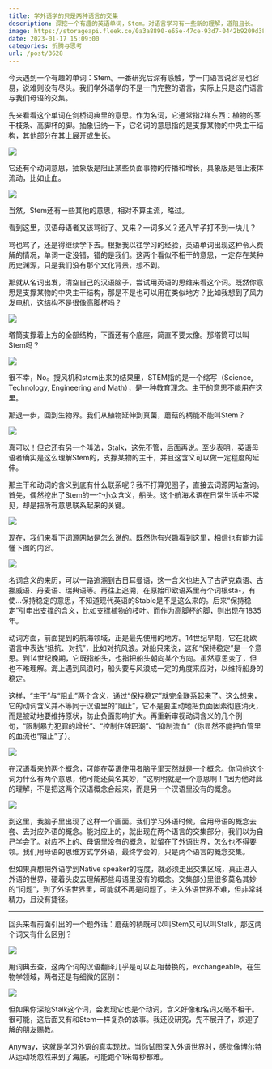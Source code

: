```yaml
---
title: 学外语学的只是两种语言的交集
description: 深挖一个有趣的英语单词，Stem。对语言学习有一些新的理解，道阻且长。
image: https://storageapi.fleek.co/0a3a8890-e65e-47ce-93d7-0442b9209d38-bucket/blog/posts/2023-01/ansiyt83yi4nf84.jpg
date: 2023-01-17 15:09:00
categories: 折腾与思考
url: /post/3628
---
```


今天遇到一个有趣的单词：Stem。一番研究后深有感触，学一门语言说容易也容易，说难则没有尽头。我们学外语学的不是一门完整的语言，实际上只是这门语言与我们母语的交集。

先来看看这个单词在剑桥词典里的意思。作为名词，它通常指2样东西：植物的茎干枝条、高脚杯的脚。抽象归纳一下，它名词的意思指的是支撑某物的中央主干结构，其他部分在其上展开或生长。

![](https://storageapi.fleek.co/0a3a8890-e65e-47ce-93d7-0442b9209d38-bucket/blog/posts/2023-01/Snipaste_2023-01-17_09-47-25.jpg)

它还有个动词意思，抽象版是阻止某些负面事物的传播和增长，具象版是阻止液体流动，比如止血。

![](https://storageapi.fleek.co/0a3a8890-e65e-47ce-93d7-0442b9209d38-bucket/blog/posts/2023-01/Snipaste_2023-01-17_09-53-41.jpg)

当然，Stem还有一些其他的意思，相对不算主流，略过。

看到这里，汉语母语者又该骂街了。又来？一词多义？还八竿子打不到一块儿？

骂也骂了，还是得继续学下去。根据我以往学习的经验，英语单词出现这种令人费解的情况，单词一定没错，错的是我们。这两个看似不相干的意思，一定存在某种历史渊源，只是我们没有那个文化背景，想不到。

那就从名词出发，清空自己的汉语脑子，尝试用英语的思维来看这个词。既然你意思是支撑某物的中央主干结构，那是不是也可以用在类似地方？比如我想到了风力发电机，这结构不是很像高脚杯吗？

![](https://storageapi.fleek.co/0a3a8890-e65e-47ce-93d7-0442b9209d38-bucket/blog/posts/2023-01/5cd92e9a89c9b.jpg)

塔筒支撑着上方的全部结构，下面还有个底座，简直不要太像。那塔筒可以叫Stem吗？

![](https://storageapi.fleek.co/0a3a8890-e65e-47ce-93d7-0442b9209d38-bucket/blog/posts/2023-01/Snipaste_2023-01-17_09-55-57.jpg)

很不幸，No。搜风机和stem出来的结果里，STEM指的是一个缩写（Science, Technology, Engineering and Math），是一种教育理念。主干的意思不能用在这里。

那退一步，回到生物界。我们从植物延伸到真菌，蘑菇的柄能不能叫Stem？

![](https://storageapi.fleek.co/0a3a8890-e65e-47ce-93d7-0442b9209d38-bucket/blog/posts/2023-01/Snipaste_2023-01-17_09-57-09.jpg)

真可以！但它还有另一个叫法，Stalk，这先不管，后面再说。至少表明，英语母语者确实是这么理解Stem的，支撑某物的主干，并且这含义可以做一定程度的延伸。

那主干和动词的含义到底有什么联系呢？我不打算兜圈子，直接去词源网站查询。首先，偶然挖出了Stem的一个小众含义，船头。这个航海术语在日常生活中不常见，却是把所有意思联系起来的关键。

![](https://storageapi.fleek.co/0a3a8890-e65e-47ce-93d7-0442b9209d38-bucket/blog/posts/2023-01/Snipaste_2023-01-17_10-58-17.jpg)

现在，我们来看下词源网站是怎么说的。既然你有兴趣看到这里，相信也有能力读懂下图的内容。

![](https://storageapi.fleek.co/0a3a8890-e65e-47ce-93d7-0442b9209d38-bucket/blog/posts/2023-01/Snipaste_2023-01-17_11-02-55.jpg)

名词含义的来历，可以一路追溯到古日耳曼语，这一含义也进入了古萨克森语、古挪威语、丹麦语、瑞典语等。再往上追溯，在原始印欧语系里有个词根sta-，有使…保持稳定的意思，不知道现代英语的Stable是不是这么来的。后来“保持稳定”引申出支撑的含义，比如支撑植物的枝叶。而作为高脚杯的脚，则出现在1835年。

动词方面，前面提到的航海领域，正是最先使用的地方。14世纪早期，它在北欧语言中表达“抵抗、对抗”，比如对抗风浪。对船只来说，这和“保持稳定”是一个意思。到14世纪晚期，它既指船头，也指把船头朝向某个方向。虽然意思变了，但也不难理解。海上遇到风浪时，船头要与风浪成一定的角度来应对，以维持船身的稳定。

这样，“主干”与“阻止”两个含义，通过“保持稳定”就完全联系起来了。这么想来，它的动词含义并不等同于汉语里的“阻止”，它不是要主动地把负面因素彻底消灭，而是被动地要维持原状，防止负面影响扩大。再重新审视动词含义的几个例句，“限制暴力犯罪的增长”、“控制住辞职潮”、“抑制流血”（你显然不能把血管里的血流也“阻止”了）。

![](media/Snipaste_2023-01-17_09-53-41.png)

在汉语看来的两个概念，可能在英语使用者脑子里天然就是一个概念。你问他这个词为什么有两个意思，他可能还莫名其妙，“这明明就是一个意思啊！”因为他对此的理解，不是把这两个汉语概念合起来，而是另一个汉语里没有的概念。

![](https://storageapi.fleek.co/0a3a8890-e65e-47ce-93d7-0442b9209d38-bucket/blog/posts/2023-01/ansiyt83yi4nf84.jpg)

到这里，我脑子里出现了这样一个画面。我们学习外语时候，会用母语的概念去套、去对应外语的概念。能对应上的，就出现在两个语言的交集部分，我们以为自己学会了。对应不上的、母语里没有的概念，就留在了外语世界，怎么也不得要领。我们用母语的思维方式学外语，最终学会的，只是两个语言的概念交集。

但如果真想把外语学到Native speaker的程度，就必须走出交集区域，真正进入外语的世界，硬着头皮去理解那些母语里没有的概念。交集部分里很多莫名其妙的“问题”，到了外语世界里，可能就不再是问题了。进入外语世界不难，但非常耗精力，且没有捷径。

---

回头来看前面引出的一个题外话：蘑菇的柄既可以叫Stem又可以叫Stalk，那这两个词又有什么区别？

![](https://storageapi.fleek.co/0a3a8890-e65e-47ce-93d7-0442b9209d38-bucket/blog/posts/2023-01/Snipaste_2023-01-17_09-57-09.jpg)

用词典去查，这两个词的汉语翻译几乎是可以互相替换的，exchangeable。在生物学领域，两者还是有细微的区别：

![](https://storageapi.fleek.co/0a3a8890-e65e-47ce-93d7-0442b9209d38-bucket/blog/posts/2023-01/Snipaste_2023-01-17_10-07-25.jpg)

但如果你深挖Stalk这个词，会发现它也是个动词，含义好像和名词又毫不相干。很可能，这后面又有和Stem一样复杂的故事。我还没研究，先不展开了，欢迎了解的朋友赐教。

Anyway，这就是学习外语的真实现状。当你试图深入外语世界时，感觉像博尔特从运动场忽然来到了海底，可能跑个1米每秒都难。
